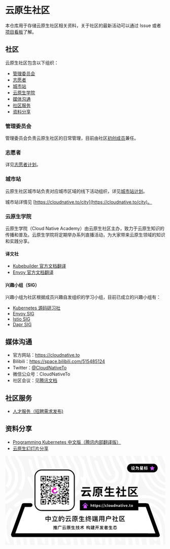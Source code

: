 # 云原生社区

本仓库用于存储云原生社区相关资料，关于社区的最新活动可以通过 Issue 或者[项目看板](https://github.com/orgs/cloudnativeto/projects/1)了解。

## 社区

云原生社区包含以下组织：

- [管理委员会](#管理委员会)
- [志愿者](志愿者)
- [城市站](#城市站)
- [云原生学院](#云原生学院)
- [媒体沟通](#媒体沟通)
- [社区服务](#社区服务)
- [资料分享](#资料分享)

### 管理委员会

管理委员会负责云原生社区的日常管理，目前由社区[初创成员](https://cloudnative.to/team)兼任。

### 志愿者

详见[志愿者计划](https://github.com/cloudnativeto/community/issues/65)。

### 城市站

云原生社区城市站负责对应城市区域的线下活动组织，详见[城市站计划](https://github.com/cloudnativeto/community/issues/50)。

城市站详情见 [https://cloudnative.to/city](https://cloudnative.to/city)。

### 云原生学院

云原生学院（Cloud Native Academy）由云原生社区主办，致力于云原生知识的传播和普及。云原生学院将定期举办系列直播活动，为大家带来云原生领域的知识和实践分享。

#### 译文社

- [Kubebuilder 官方文档翻译](https://github.com/cloudnativeto/kubebuilder)
- [Envoy 官方文档翻译](https://github.com/cloudnativeto/envoy)

#### 兴趣小组（SIG）

兴趣小组为社区根据成员兴趣自发组织的学习小组，目前已成立的兴趣小组有：

- [Kubernetes 源码研习社](https://github.com/cloudnativeto/sig-k8s-source-code)
- [Envoy SIG](https://github.com/cloudnativeto/sig-envoy)
- [Istio  SIG](https://github.com/cloudnativeto/sig-istio)
- [Dapr SIG](https://github.com/cloudnativeto/sig-dapr)

## 媒体沟通

- 官方网站：https://cloudnative.to
- Bilibili：https://space.bilibili.com/515485124
- Twitter：[@CloudNativeTo](https://twitter.com/CloudNativeTo)
- 微信公众号：CloudNativeTo
- 社区会议：见[腾讯文档](https://docs.qq.com/doc/DYXNlVlZObGNrQU9M)

## 社区服务

- [人才服务（招聘需求发布)](https://github.com/cloudnativeto/cloudnative.to/issues/87)

## 资料分享

- [Programming Kubernetes 中文版（腾讯内部翻译版）](https://github.com/cloudnativeto/sig-k8s-source-code/issues/12)
- [云原生幻灯片分享](https://github.com/cloudnativeto/slides)

![云原生社区微信公众号](art/wechat/wechat-bottom-banner.png)
